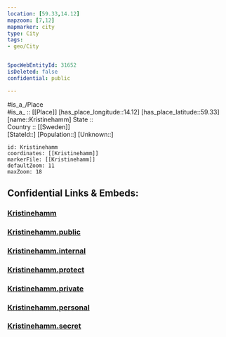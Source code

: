 ```yaml
---
location: [59.33,14.12] 
mapzoom: [7,12] 
mapmarker: city 
type: City
tags:
- geo/City


SpocWebEntityId: 31652
isDeleted: false
confidential: public

---
```

#is_a_/Place  
#is_a_ :: [[Place]] 
[has_place_longitude::14.12] 
[has_place_latitude::59.33] 
[name::Kristinehamm] 
State ::  
Country :: [[Sweden]]  
[StateId::] 
[Population::] 
[Unknown::] 


```leaflet
id: Kristinehamm
coordinates: [[Kristinehamm]] 
markerFile: [[Kristinehamm]] 
defaultZoom: 11 
maxZoom: 18
```


## Confidential Links & Embeds: 

### [Kristinehamm](/_Standards/Earth/Continent/Europe/Europe~North/Sweden/Provinces~Sweden/Värmland/City/Kristinehamm.md) 

### [Kristinehamm.public](/_public/Earth/Continent/Europe/Europe~North/Sweden/Provinces~Sweden/Värmland/City/Kristinehamm.public.md) 

### [Kristinehamm.internal](/_internal/Earth/Continent/Europe/Europe~North/Sweden/Provinces~Sweden/Värmland/City/Kristinehamm.internal.md) 

### [Kristinehamm.protect](/_protect/Earth/Continent/Europe/Europe~North/Sweden/Provinces~Sweden/Värmland/City/Kristinehamm.protect.md) 

### [Kristinehamm.private](/_private/Earth/Continent/Europe/Europe~North/Sweden/Provinces~Sweden/Värmland/City/Kristinehamm.private.md) 

### [Kristinehamm.personal](/_personal/Earth/Continent/Europe/Europe~North/Sweden/Provinces~Sweden/Värmland/City/Kristinehamm.personal.md) 

### [Kristinehamm.secret](/_secret/Earth/Continent/Europe/Europe~North/Sweden/Provinces~Sweden/Värmland/City/Kristinehamm.secret.md)

